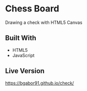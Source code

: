 # Chess Board
Drawing a check with HTML5 Canvas

## Built With
 - HTML5
 - JavaScript

## Live Version
https://bgabor91.github.io/check/
